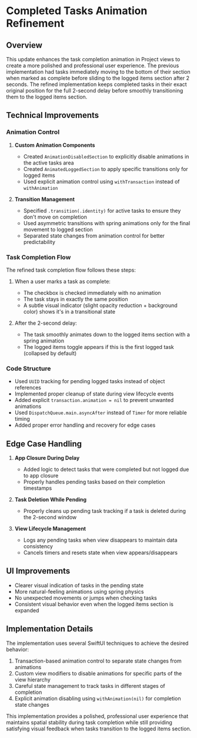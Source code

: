 # Completed Tasks Animation Refinement

## Overview

This update enhances the task completion animation in Project views to create a more polished and professional user experience. The previous implementation had tasks immediately moving to the bottom of their section when marked as complete before sliding to the logged items section after 2 seconds. The refined implementation keeps completed tasks in their exact original position for the full 2-second delay before smoothly transitioning them to the logged items section.

## Technical Improvements

### Animation Control

1. **Custom Animation Components**
   - Created `AnimationDisabledSection` to explicitly disable animations in the active tasks area
   - Created `AnimatedLoggedSection` to apply specific transitions only for logged items
   - Used explicit animation control using `withTransaction` instead of `withAnimation`

2. **Transition Management**
   - Specified `.transition(.identity)` for active tasks to ensure they don't move on completion
   - Used asymmetric transitions with spring animations only for the final movement to logged section
   - Separated state changes from animation control for better predictability

### Task Completion Flow

The refined task completion flow follows these steps:

1. When a user marks a task as complete:
   - The checkbox is checked immediately with no animation
   - The task stays in exactly the same position
   - A subtle visual indicator (slight opacity reduction + background color) shows it's in a transitional state
   
2. After the 2-second delay:
   - The task smoothly animates down to the logged items section with a spring animation
   - The logged items toggle appears if this is the first logged task (collapsed by default)

### Code Structure

- Used `UUID` tracking for pending logged tasks instead of object references
- Implemented proper cleanup of state during view lifecycle events
- Added explicit `transaction.animation = nil` to prevent unwanted animations
- Used `DispatchQueue.main.asyncAfter` instead of `Timer` for more reliable timing
- Added proper error handling and recovery for edge cases

## Edge Case Handling

1. **App Closure During Delay**
   - Added logic to detect tasks that were completed but not logged due to app closure
   - Properly handles pending tasks based on their completion timestamps
   
2. **Task Deletion While Pending**
   - Properly cleans up pending task tracking if a task is deleted during the 2-second window

3. **View Lifecycle Management**
   - Logs any pending tasks when view disappears to maintain data consistency
   - Cancels timers and resets state when view appears/disappears

## UI Improvements

- Clearer visual indication of tasks in the pending state
- More natural-feeling animations using spring physics
- No unexpected movements or jumps when checking tasks
- Consistent visual behavior even when the logged items section is expanded

## Implementation Details

The implementation uses several SwiftUI techniques to achieve the desired behavior:

1. Transaction-based animation control to separate state changes from animations
2. Custom view modifiers to disable animations for specific parts of the view hierarchy
3. Careful state management to track tasks in different stages of completion
4. Explicit animation disabling using `withAnimation(nil)` for completion state changes

This implementation provides a polished, professional user experience that maintains spatial stability during task completion while still providing satisfying visual feedback when tasks transition to the logged items section.
